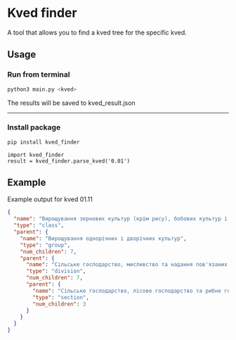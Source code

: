 # Kved finder

A tool that allows you to find a kved tree for the specific kved.

## Usage

### Run from terminal
```bash
python3 main.py <kved>
```
The results will be saved to kved_result.json
<hr>

### Install package

```bash
pip install kved_finder
```
```python3
import kved_finder
result = kved_finder.parse_kved('0.01')
```

## Example


Example output for kved 01.11
```json
{
  "name": "Вирощування зернових культур (крім рису), бобових культур і насіння олійних культур",
  "type": "class",
  "parent": {
    "name": "Вирощування однорічних і дворічних культур",
    "type": "group",
    "num_children": 7,
    "parent": {
      "name": "Сільське господарство, мисливство та надання пов'язаних із ними послуг",
      "type": "division",
      "num_children": 7,
      "parent": {
        "name": "Сільське господарство, лісове господарство та рибне господарство",
        "type": "section",
        "num_children": 3
      }
    }
  }
}
```
